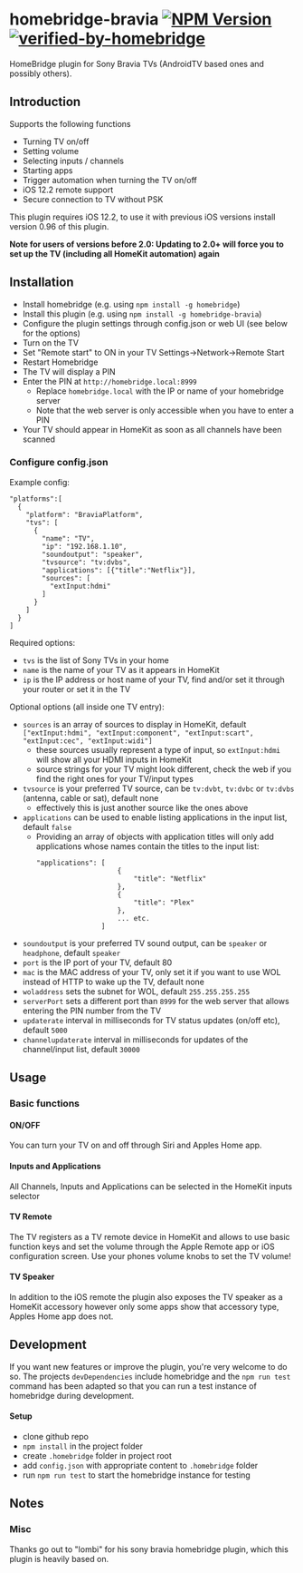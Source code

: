 # homebridge-bravia [![NPM Version](https://img.shields.io/npm/v/homebridge-bravia.svg)](https://www.npmjs.com/package/homebridge-bravia) [![verified-by-homebridge](https://badgen.net/badge/homebridge/verified/purple)](https://github.com/homebridge/homebridge/wiki/Verified-Plugins) 

HomeBridge plugin for Sony Bravia TVs (AndroidTV based ones and possibly others).

## Introduction
Supports the following functions
  - Turning TV on/off
  - Setting volume
  - Selecting inputs / channels
  - Starting apps
  - Trigger automation when turning the TV on/off
  - iOS 12.2 remote support
  - Secure connection to TV without PSK

This plugin requires iOS 12.2, to use it with previous iOS versions install version 0.96 of this plugin.

**Note for users of versions before 2.0: Updating to 2.0+ will force you to set up the TV (including all HomeKit automation) again**

## Installation
- Install homebridge (e.g. using `npm install -g homebridge`)
- Install this plugin (e.g. using `npm install -g homebridge-bravia`)
- Configure the plugin settings through config.json or web UI (see below for the options)
- Turn on the TV
- Set "Remote start" to ON in your TV Settings->Network->Remote Start
- Restart Homebridge
- The TV will display a PIN
- Enter the PIN at `http://homebridge.local:8999`
  - Replace `homebridge.local` with the IP or name of your homebridge server
  - Note that the web server is only accessible when you have to enter a PIN
- Your TV should appear in HomeKit as soon as all channels have been scanned

### Configure config.json
Example config:

```
"platforms":[
  {
    "platform": "BraviaPlatform",
    "tvs": [
      {
        "name": "TV",
        "ip": "192.168.1.10",
        "soundoutput": "speaker",
        "tvsource": "tv:dvbs",
        "applications": [{"title":"Netflix"}],
        "sources": [
          "extInput:hdmi"
        ]
      }
    ]
  }
]
```

Required options:
  - `tvs` is the list of Sony TVs in your home
  - `name` is the name of your TV as it appears in HomeKit
  - `ip` is the IP address or host name of your TV, find and/or set it through your router or set it in the TV

Optional options (all inside one TV entry):
  - `sources` is an array of sources to display in HomeKit, default `["extInput:hdmi", "extInput:component", "extInput:scart", "extInput:cec", "extInput:widi"]`
    - these sources usually represent a type of input, so `extInput:hdmi` will show all your HDMI inputs in HomeKit
    - source strings for your TV might look different, check the web if you find the right ones for your TV/input types
  - `tvsource` is your preferred TV source, can be `tv:dvbt`, `tv:dvbc` or `tv:dvbs` (antenna, cable or sat), default none
    - effectively this is just another source like the ones above
  - `applications` can be used to enable listing applications in the input list, default `false`
    - Providing an array of objects with application titles will only add applications whose names contain the titles to the input list:
      ```
      "applications": [
                          {
                              "title": "Netflix"
                          },
                          {
                              "title": "Plex"
                          },
                          ... etc.
                      ]
      ```
  - `soundoutput` is your preferred TV sound output, can be `speaker` or `headphone`, default `speaker`
  - `port` is the IP port of your TV, default 80
  - `mac` is the MAC address of your TV, only set it if you want to use WOL instead of HTTP to wake up the TV, default none
  - `woladdress` sets the subnet for WOL, default `255.255.255.255`
  - `serverPort` sets a different port than `8999` for the web server that allows entering the PIN number from the TV
  - `updaterate` interval in milliseconds for TV status updates (on/off etc), default `5000`
  - `channelupdaterate` interval in milliseconds for updates of the channel/input list, default `30000`

## Usage
### Basic functions
#### ON/OFF
You can turn your TV on and off through Siri and Apples Home app.
#### Inputs and Applications
All Channels, Inputs and Applications can be selected in the HomeKit inputs selector
#### TV Remote
The TV registers as a TV remote device in HomeKit and allows to use basic function keys and set the volume through the Apple Remote app or iOS configuration screen. Use your phones volume knobs to set the TV volume!
#### TV Speaker
In addition to the iOS remote the plugin also exposes the TV speaker as a HomeKit accessory however only some apps show that accessory type, Apples Home app does not.

## Development
If you want new features or improve the plugin, you're very welcome to do so. The projects `devDependencies` include homebridge and the `npm run test` command has been adapted so that you can run a test instance of homebridge during development. 
#### Setup
- clone github repo
- `npm install` in the project folder
- create `.homebridge` folder in project root
- add `config.json` with appropriate content to `.homebridge` folder
- run `npm run test` to start the homebridge instance for testing

## Notes
### Misc
Thanks go out to "lombi" for his sony bravia homebridge plugin, which this plugin is heavily based on.
